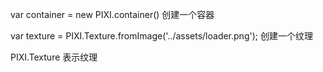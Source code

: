 var container = new PIXI.container()
创建一个容器

var texture = PIXI.Texture.fromImage('../assets/loader.png');
创建一个纹理

PIXI.Texture 表示纹理